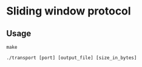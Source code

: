# Sliding window protocol

## Usage

``` make ```

``` ./transport [port] [output_file] [size_in_bytes] ```
